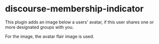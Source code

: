 # discourse-membership-indicator

This plugin adds an image below a users' avatar, if this user shares one or more designated groups with you.

For the image, the avatar flair image is used.

